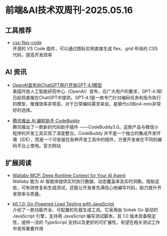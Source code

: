 # 前端&AI技术双周刊-2025.05.16

## 工具推荐
- [css-flex-code](https://github.com/xutao-o/css-flex-code)
<br>开源的 VS Code 插件，可以通过图标实例直接生成 flex、grid 布局的 CSS 代码，提高开发效率

## AI 资讯
- [OpenAI宣布向ChatGPT用户开放GPT-4.1模型](https://mp.weixin.qq.com/s/_u8Dp8xwcXUvTNfUYSH1WA)
<br>美国开放人工智能研究中心（OpenAI）宣布，应广大用户的要求，GPT-4.1即日起将直接在ChatGPT中提供。GPT-4.1是一款专门针对编码任务和指令执行的模型，推理效率非常高，对于日常编码需求来说，是替代o3和o4-mini非常好的选择。

- [腾讯推出 AI 编程助手 CodeBuddy](https://baijiahao.baidu.com/s?id=1832061162359584226&wfr=spider&for=pc)
<br>腾讯推出了一款新的代码助手插件 ——CodeBuddy3.0。这款产品与微信小程序的开发工具实现了深度整合。CodeBuddy 并不是一个独立的集成开发环境（IDE），而是一个可安装在各种开发工具中的插件，方便开发者在不同的编码平台上使用。官方网站

## 扩展阅读
- [Wallaby MCP: Deep Runtime Context for Your AI Agent](https://wallabyjs.com/blog/wallaby-mcp.html?utm_source=cooperpress&utm_medium=javascriptweekly&utm_content=javascriptweekly)
<br>Wallaby 能为 AI 智能体提供实时执行数据、动态覆盖率及实时洞察。借助这些，可有效修复和生成测试，还能让开发者充满信心地编写代码，助力提升开发效率与质量。

- [k6 1.0: Go-Powered Load Testing with JavaScript](https://javascriptweekly.com/link/169091/web)
<br>介绍了一款功能齐全、可配置的负载生成工具。它采用由 Sobek Go 驱动的 JavaScript 引擎，支持用 JavaScript 编写测试脚本。其 1.0 版本具备稳定性，提供一流的 TypeScript 支持以及更好的可扩展性，有望在相关测试工作中发挥重要作用

